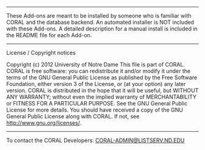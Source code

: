 **************************
These Add-ons are meant to be installed by someone who is familiar with CORAL and the database backend.  An automated installer is NOT included with these Add-ons.  A detailed description for a manual install is included in the README file for each Add-on.


**************************
License / Copyright notices

Copyright (c) 2012 University of Notre Dame
This file is part of CORAL.
CORAL is free software: you can redistribute it and/or modify it under the terms of the GNU General Public License as published by the Free Software Foundation, either version 3 of the License, or (at your option) any later version.
CORAL is distributed in the hope that it will be useful, but WITHOUT ANY WARRANTY; without even the implied warranty of MERCHANTABILITY or FITNESS FOR A PARTICULAR PURPOSE.  See the GNU General Public License for more details.
You should have received a copy of the GNU General Public License along with CORAL.  If not, see <http://www.gnu.org/licenses/>.


**************************
To contact the CORAL Developers:
CORAL-ADMIN@LISTSERV.ND.EDU